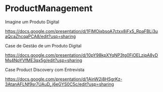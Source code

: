 # ProductManagement

Imagine um Produto Digital

https://docs.google.com/presentation/d/1FIMOixbsoA7ctxx8iFx5_RpaFBLj3uaQcaZhcqaPCA8/edit?usp=sharing

Case de Gestão de um Produto Digital

https://docs.google.com/presentation/d/10pY98kpXYqNP3tg0FiOELzjpA8yDMs4NpYVfME3qx5g/edit?usp=sharing

Case Product Discovery com Entrevista

https://docs.google.com/presentation/d/1AinW2j8HSgrKz-3AtanAFLNf9sr7UAuD_j6eGYS0C5c/edit?usp=sharing
